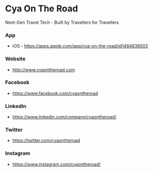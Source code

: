 # Cya On The Road #

Next-Gen Travel Tech - Built by Travellers for Travellers

### App ###

* iOS - https://apps.apple.com/app/cya-on-the-road/id1484836503

### Website ###

* http://www.cyaontheroad.com

### Facebook ###

* https://www.facebook.com/cyaontheroad

### LinkedIn ###

* https://www.linkedin.com/company/cyaontheroad/

### Twitter ###

* https://twitter.com/cyaontheroad

### Instagram ###

* https://www.instagram.com/cyaontheroad/

